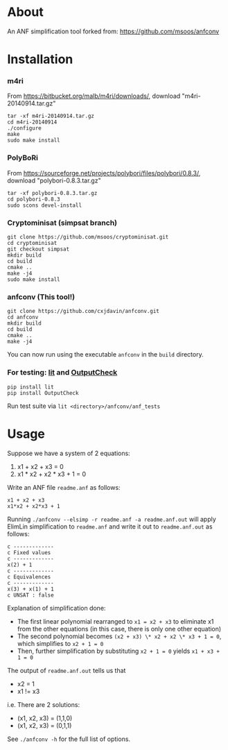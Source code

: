 # About
An ANF simplification tool forked from: https://github.com/msoos/anfconv

# Installation

### m4ri
From https://bitbucket.org/malb/m4ri/downloads/, download "m4ri-20140914.tar.gz"

```
tar -xf m4ri-20140914.tar.gz
cd m4ri-20140914
./configure
make
sudo make install
```

### PolyBoRi
From https://sourceforge.net/projects/polybori/files/polybori/0.8.3/, download "polybori-0.8.3.tar.gz"
```
tar -xf polybori-0.8.3.tar.gz
cd polybori-0.8.3
sudo scons devel-install
```

### Cryptominisat (simpsat branch)
```
git clone https://github.com/msoos/cryptominisat.git
cd cryptominisat
git checkout simpsat
mkdir build
cd build
cmake ..
make -j4
sudo make install
```

### anfconv (This tool!)
```
git clone https://github.com/cxjdavin/anfconv.git
cd anfconv
mkdir build
cd build
cmake ..
make -j4
```
You can now run using the executable `anfconv` in the `build` directory.

### For testing: [lit](https://github.com/llvm-mirror/llvm/tree/master/utils/lit) and [OutputCheck](https://github.com/stp/OutputCheck)
```
pip install lit
pip install OutputCheck
```
Run test suite via `lit <directory>/anfconv/anf_tests`

# Usage

Suppose we have a system of 2 equations:
1. x1 + x2 + x3 = 0
2. x1 \* x2 + x2 \* x3 + 1 = 0

Write an ANF file `readme.anf` as follows:
```
x1 + x2 + x3
x1*x2 + x2*x3 + 1
```

Running `./anfconv --elsimp -r readme.anf -a readme.anf.out` will apply ElimLin simplification to `readme.anf` and write it out to `readme.anf.out` as follows:
```
c -------------
c Fixed values
c -------------
x(2) + 1
c -------------
c Equivalences
c -------------
x(3) + x(1) + 1
c UNSAT : false
```
Explanation of simplification done:
* The first linear polynomial rearranged to `x1 = x2 + x3` to eliminate x1 from the other equations (in this case, there is only one other equation)
* The second polynomial becomes `(x2 + x3) \* x2 + x2 \* x3 + 1 = 0`, which simplifies to `x2 + 1 = 0`
* Then, further simplification by substituting `x2 + 1 = 0` yields `x1 + x3 + 1 = 0`


The output of `readme.anf.out` tells us that
* x2 = 1
* x1 != x3

i.e. There are 2 solutions:
* (x1, x2, x3) = (1,1,0)
* (x1, x2, x3) = (0,1,1)

See `./anfconv -h` for the full list of options.
